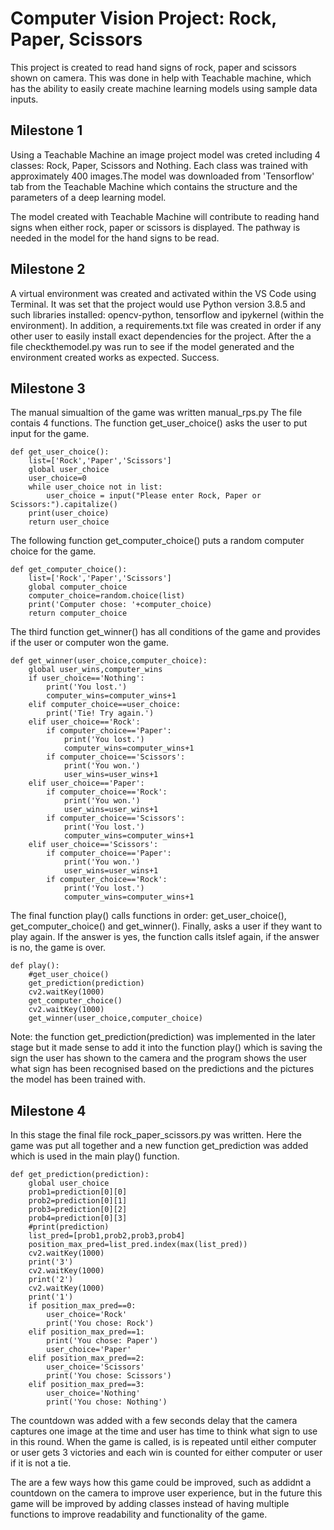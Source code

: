 # Computer Vision Project: Rock, Paper, Scissors

This project is created to read hand signs of rock, paper and scissors shown on camera. This was done in help with Teachable machine, which has the ability to easily create machine learning models using sample data inputs.

## Milestone 1

Using a Teachable Machine an image project model was creted including 4 classes: Rock, Paper, Scissors and Nothing. Each class was trained with approximately 400 images.The model was downloaded from 'Tensorflow' tab from the Teachable Machine which contains the structure and the parameters of a deep learning model. 

The model created with Teachable Machine will contribute to reading hand signs when either rock, paper or scissors is displayed. The pathway is needed in the model for the hand signs to be read.


## Milestone 2

A virtual environment was created and activated within the VS Code using Terminal. It was set that the project would use Python version 3.8.5 and such libraries installed: opencv-python, tensorflow and ipykernel (within the environment). In addition, a requirements.txt file was created in order if any other user to easily install exact dependencies for the project. After the a file checkthemodel.py was run to see if the model generated and the environment created works as expected. Success.


## Milestone 3

The manual simualtion of the game was written manual_rps.py
The file contais 4 functions. The function get_user_choice() asks the user to put input for the game.
```
def get_user_choice():
    list=['Rock','Paper','Scissors']
    global user_choice
    user_choice=0
    while user_choice not in list:
        user_choice = input("Please enter Rock, Paper or Scissors:").capitalize()
    print(user_choice)
    return user_choice
 ```
 
The following function get_computer_choice() puts a random computer choice for the game. 
```
def get_computer_choice():
    list=['Rock','Paper','Scissors']
    global computer_choice
    computer_choice=random.choice(list)
    print('Computer chose: '+computer_choice)
    return computer_choice
```
The third function get_winner() has all conditions of the game and provides if the user or computer won the game.
```
def get_winner(user_choice,computer_choice):
    global user_wins,computer_wins
    if user_choice=='Nothing':
        print('You lost.')
        computer_wins=computer_wins+1
    elif computer_choice==user_choice:
        print('Tie! Try again.')
    elif user_choice=='Rock':
        if computer_choice=='Paper':
            print('You lost.')
            computer_wins=computer_wins+1
        if computer_choice=='Scissors':
            print('You won.')
            user_wins=user_wins+1
    elif user_choice=='Paper':
        if computer_choice=='Rock':
            print('You won.')
            user_wins=user_wins+1
        if computer_choice=='Scissors':
            print('You lost.')
            computer_wins=computer_wins+1
    elif user_choice=='Scissors':
        if computer_choice=='Paper':
            print('You won.')
            user_wins=user_wins+1
        if computer_choice=='Rock':
            print('You lost.')
            computer_wins=computer_wins+1
```
The final function play() calls functions in order: get_user_choice(), get_computer_choice() and get_winner(). Finally, asks a user if they want to play again. If the answer is yes, the function calls itslef again, if the answer is no, the game is over.
```
def play():
    #get_user_choice()
    get_prediction(prediction)
    cv2.waitKey(1000)
    get_computer_choice()
    cv2.waitKey(1000)
    get_winner(user_choice,computer_choice)
```
Note: the function get_prediction(prediction) was implemented in the later stage but it made sense to add it into the function play() which is saving the sign the user has shown to the camera and the program shows the user what sign has been recognised based on the predictions and the pictures the model has been trained with.

## Milestone 4

In this stage the final file rock_paper_scissors.py was written. Here the game was put all together and a new function get_prediction was added which is used in the main play() function.
```
def get_prediction(prediction):
    global user_choice
    prob1=prediction[0][0]
    prob2=prediction[0][1]
    prob3=prediction[0][2]
    prob4=prediction[0][3]
    #print(prediction)
    list_pred=[prob1,prob2,prob3,prob4]
    position_max_pred=list_pred.index(max(list_pred))
    cv2.waitKey(1000)
    print('3')
    cv2.waitKey(1000)
    print('2')
    cv2.waitKey(1000)
    print('1')
    if position_max_pred==0:
        user_choice='Rock'
        print('You chose: Rock')
    elif position_max_pred==1:
        print('You chose: Paper')
        user_choice='Paper'
    elif position_max_pred==2:
        user_choice='Scissors'
        print('You chose: Scissors')
    elif position_max_pred==3:
        user_choice='Nothing'
        print('You chose: Nothing')
```
The countdown was added with a few seconds delay that the camera captures one image at the time and user has time to think what sign to use in this round. When the game is called, is is repeated until either computer or user gets 3 victories and each win is counted for either computer or user if it is not a tie.

The are a few ways how this game could be improved, such as addidnt a countdown on the camera to improve user experience, but in the future this game will be improved by adding classes instead of having multiple functions to improve readability and functionality of the game. 
